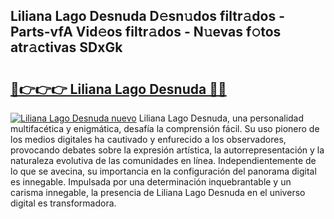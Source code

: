 ## Liliana Lago Desnuda D𝚎sn𝚞dos filtr𝚊dos - Parts-vfA Vid𝚎os filtr𝚊dos - N𝚞evas f𝚘tos atr𝚊ctivas SDxGk

# <h2><a href="http://mb5jaq.tromn.icu/?c=Liliana+Lago+Desnuda">🔗👉👉👉 Liliana Lago Desnuda 🔗🔗</a></h2>

[![Liliana Lago Desnuda nuevo](https://i.imgur.com/pEAQMta.gif)](http://mb5jaq.tromn.icu/?c=Liliana+Lago+Desnuda)
Liliana Lago Desnuda, una personalidad multifacética y enigmática, desafía la comprensión fácil. Su uso pionero de los medios digitales ha cautivado y enfurecido a los observadores, provocando debates sobre la expresión artística, la autorrepresentación y la naturaleza evolutiva de las comunidades en línea. Independientemente de lo que se avecina, su importancia en la configuración del panorama digital es innegable. Impulsada por una determinación inquebrantable y un carisma innegable, la presencia de Liliana Lago Desnuda en el universo digital es transformadora.
